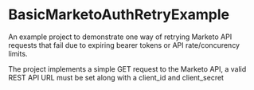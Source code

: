 # BasicMarketoAuthRetryExample
An example project to demonstrate one way of retrying Marketo API requests that fail due to expiring bearer tokens or API rate/concurency limits.

The project implements a simple GET request to the Marketo API, a valid REST API URL must be set along with a client_id and client_secret
